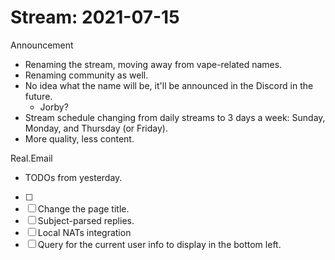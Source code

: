 # Stream: 2021-07-15
Announcement
- Renaming the stream, moving away from vape-related names.
- Renaming community as well.
- No idea what the name will be, it'll be announced in the Discord in the future.
	- Jorby?
- Stream schedule changing from daily streams to 3 days a week: Sunday, Monday, and Thursday (or Friday).
- More quality, less content.

Real.Email
- TODOs from yesterday.
- [ ] 
- [ ] Change the page title.
- [ ] Subject-parsed replies.
- [ ] Local NATs integration
- [ ] Query for the current user info to display in the bottom left.